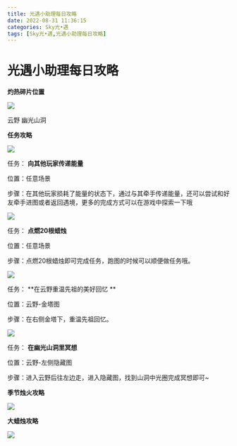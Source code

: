 ```yaml
---
title: 光遇小助理每日攻略
date: 2022-08-31 11:36:15
categories: Sky光•遇
tags: [Sky光•遇,光遇小助理每日攻略]
---
```

# 光遇小助理每日攻略
**灼热碎片位置**

![](https://ok.166.net/reunionpub/ds/kol/20220821/021929-wz1r5nvf6c.jpeg)

云野 幽光山洞

  

 **任务攻略**

![](https://ok.166.net/reunionpub/ds/kol/20220823/000414-p1gr9fmh6y.png)

任务： **向其他玩家传递能量**

位置：任意场景

步骤：在其他玩家损耗了能量的状态下，通过与其牵手传递能量，还可以尝试和好友牵手进图或者返回遇境，更多的完成方式可以在游戏中探索一下哦

![](https://ok.166.net/reunionpub/ds/kol/20220827/005602-mcssbeqv6j.png)

任务： **点燃20根蜡烛**

位置：任意场景

步骤：点燃20根蜡烛即可完成任务，跑图的时候可以顺便做任务哦。

  

![](https://ok.166.net/reunionpub/ds/kol/20220831/001300-vwtrnzc6j0.jpeg)

任务： **在云野重温先祖的美好回忆  **

位置：云野-金塔图

步骤：在右侧金塔下，重温先祖回忆。

  

![](https://ok.166.net/reunionpub/ds/kol/20220831/001435-fja73ihtgu.png)

任务： **在幽光山洞里冥想**

位置：云野-左侧隐藏图

步骤：进入云野后往左边走，进入隐藏图，找到山洞中光圈完成冥想即可~

 **季节烛火攻略**

![](https://ok.166.net/reunionpub/ds/kol/20220831/000559-hq6uc3vksr.png)

  

  

 **大蜡烛攻略**

![](https://ok.166.net/reunionpub/ds/kol/20220831/000348-is3zbc7rus.png)

  

  


